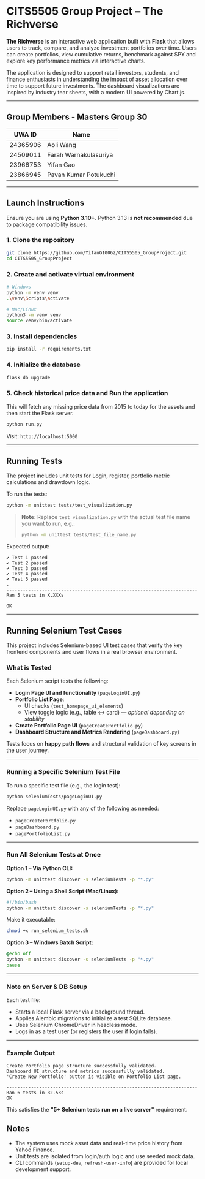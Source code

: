 # CITS5505 Group Project – The Richverse

**The Richverse** is an interactive web application built with **Flask** that allows users to track, compare, and analyze investment portfolios over time. Users can create portfolios, view cumulative returns, benchmark against SPY and explore key performance metrics via interactive charts.

The application is designed to support retail investors, students, and finance enthusiasts in understanding the impact of asset allocation over time to support future investments. The dashboard visualizations are inspired by industry tear sheets, with a modern UI powered by Chart.js.

---

## Group Members - Masters Group 30

| UWA ID     | Name                      |
|------------|---------------------------|
| 24365906   | Aoli Wang                 |
| 24509011   | Farah Warnakulasuriya     |
| 23966753   | Yifan Gao                 |
| 23866945   | Pavan Kumar Potukuchi     |

---

## Launch Instructions

Ensure you are using **Python 3.10+**. Python 3.13 is **not recommended** due to package compatibility issues.

### 1. Clone the repository
```bash
git clone https://github.com/YifanG10062/CITS5505_GroupProject.git
cd CITS5505_GroupProject
```

### 2. Create and activate virtual environment
```bash
# Windows
python -m venv venv
.\venv\Scripts\activate

# Mac/Linux
python3 -m venv venv
source venv/bin/activate
```

### 3. Install dependencies
```bash
pip install -r requirements.txt
```

### 4. Initialize the database
```bash
flask db upgrade
```

### 5. Check historical price data and Run the application
This will fetch any missing price data from 2015 to today for the assets and then start the Flask server.
```bash
python run.py
```

Visit: `http://localhost:5000`

---

## Running Tests

The project includes unit tests for Login, register, portfolio metric calculations and drawdown logic.

To run the tests:
```bash
python -m unittest tests/test_visualization.py
```

> **Note:** Replace `test_visualization.py` with the actual test file name you want to run, e.g.:
> ```bash
> python -m unittest tests/test_file_name.py
> ```

Expected output:
```
✔ Test 1 passed
✔ Test 2 passed
✔ Test 3 passed
✔ Test 4 passed
✔ Test 5 passed
.
----------------------------------------------------------------------
Ran 5 tests in X.XXXs

OK
```

---
## Running Selenium Test Cases

This project includes Selenium-based UI test cases that verify the key frontend components and user flows in a real browser environment.

### What is Tested

Each Selenium script tests the following:

- **Login Page UI and functionality** (`pageLoginUI.py`)
- **Portfolio List Page**:
  - UI checks (`test_homepage_ui_elements`)
  - View toggle logic (e.g., table ↔ card) — *optional depending on stability*
- **Create Portfolio Page UI** (`pageCreatePortfolio.py`)
- **Dashboard Structure and Metrics Rendering** (`pageDashboard.py`)

Tests focus on **happy path flows** and structural validation of key screens in the user journey.

---

### Running a Specific Selenium Test File

To run a specific test file (e.g., the login test):
```bash
python seleniumTests/pageLoginUI.py
```

Replace `pageLoginUI.py` with any of the following as needed:
- `pageCreatePortfolio.py`
- `pageDashboard.py`
- `pagePortfolioList.py`

---

### Run All Selenium Tests at Once

**Option 1 – Via Python CLI:**
```bash
python -m unittest discover -s seleniumTests -p "*.py"
```

**Option 2 – Using a Shell Script (Mac/Linux):**
```bash
#!/bin/bash
python -m unittest discover -s seleniumTests -p "*.py"
```

Make it executable:
```bash
chmod +x run_selenium_tests.sh
```

**Option 3 – Windows Batch Script:**
```bat
@echo off
python -m unittest discover -s seleniumTests -p "*.py"
pause
```

---

### Note on Server & DB Setup

Each test file:

- Starts a local Flask server via a background thread.
- Applies Alembic migrations to initialize a test SQLite database.
- Uses Selenium ChromeDriver in headless mode.
- Logs in as a test user (or registers the user if login fails).

---

### Example Output

```
Create Portfolio page structure successfully validated.
Dashboard UI structure and metrics successfully validated.
'Create New Portfolio' button is visible on Portfolio List page.

----------------------------------------------------------------------
Ran 6 tests in 32.53s
OK
```

This satisfies the **"5+ Selenium tests run on a live server"** requirement.
## Notes

- The system uses mock asset data and real-time price history from Yahoo Finance.
- Unit tests are isolated from login/auth logic and use seeded mock data.
- CLI commands (`setup-dev`, `refresh-user-info`) are provided for local development support.
